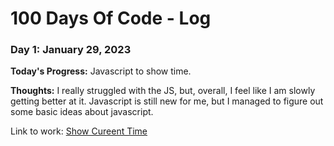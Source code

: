 # 100 Days Of Code - Log

### Day 1: January 29, 2023
**Today's Progress:** Javascript to show time.

**Thoughts:** I really struggled with the JS, but, overall, I feel like I am slowly getting better at it. Javascript is still new for me, but I managed to figure out some basic ideas about javascript.

Link to work: <a href="https://codepen.io/Shigo-phobia/pen/eYjjREE">Show Cureent Time</a>

